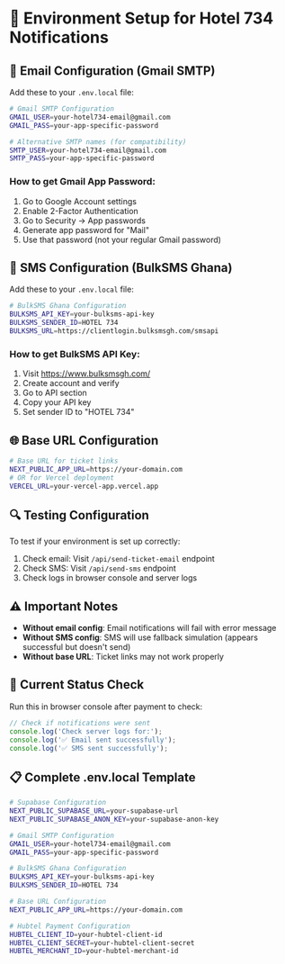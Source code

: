 # 🔧 Environment Setup for Hotel 734 Notifications

## 📧 Email Configuration (Gmail SMTP)

Add these to your `.env.local` file:

```bash
# Gmail SMTP Configuration
GMAIL_USER=your-hotel734-email@gmail.com
GMAIL_PASS=your-app-specific-password

# Alternative SMTP names (for compatibility)
SMTP_USER=your-hotel734-email@gmail.com
SMTP_PASS=your-app-specific-password
```

### How to get Gmail App Password:
1. Go to Google Account settings
2. Enable 2-Factor Authentication
3. Go to Security → App passwords
4. Generate app password for "Mail"
5. Use that password (not your regular Gmail password)

## 📱 SMS Configuration (BulkSMS Ghana)

Add these to your `.env.local` file:

```bash
# BulkSMS Ghana Configuration
BULKSMS_API_KEY=your-bulksms-api-key
BULKSMS_SENDER_ID=HOTEL 734
BULKSMS_URL=https://clientlogin.bulksmsgh.com/smsapi
```

### How to get BulkSMS API Key:
1. Visit https://www.bulksmsgh.com/
2. Create account and verify
3. Go to API section
4. Copy your API key
5. Set sender ID to "HOTEL 734"

## 🌐 Base URL Configuration

```bash
# Base URL for ticket links
NEXT_PUBLIC_APP_URL=https://your-domain.com
# OR for Vercel deployment
VERCEL_URL=your-vercel-app.vercel.app
```

## 🔍 Testing Configuration

To test if your environment is set up correctly:

1. Check email: Visit `/api/send-ticket-email` endpoint
2. Check SMS: Visit `/api/send-sms` endpoint
3. Check logs in browser console and server logs

## ⚠️ Important Notes

- **Without email config**: Email notifications will fail with error message
- **Without SMS config**: SMS will use fallback simulation (appears successful but doesn't send)
- **Without base URL**: Ticket links may not work properly

## 🚨 Current Status Check

Run this in browser console after payment to check:

```javascript
// Check if notifications were sent
console.log('Check server logs for:');
console.log('✅ Email sent successfully');
console.log('✅ SMS sent successfully');
```

## 📋 Complete .env.local Template

```bash
# Supabase Configuration
NEXT_PUBLIC_SUPABASE_URL=your-supabase-url
NEXT_PUBLIC_SUPABASE_ANON_KEY=your-supabase-anon-key

# Gmail SMTP Configuration
GMAIL_USER=your-hotel734-email@gmail.com
GMAIL_PASS=your-app-specific-password

# BulkSMS Ghana Configuration
BULKSMS_API_KEY=your-bulksms-api-key
BULKSMS_SENDER_ID=HOTEL 734

# Base URL Configuration
NEXT_PUBLIC_APP_URL=https://your-domain.com

# Hubtel Payment Configuration
HUBTEL_CLIENT_ID=your-hubtel-client-id
HUBTEL_CLIENT_SECRET=your-hubtel-client-secret
HUBTEL_MERCHANT_ID=your-hubtel-merchant-id
```
